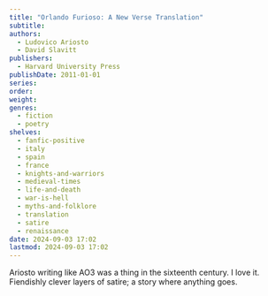 ```yaml
---
title: "Orlando Furioso: A New Verse Translation"
subtitle: 
authors:
  - Ludovico Ariosto
  - David Slavitt
publishers:
  - Harvard University Press
publishDate: 2011-01-01
series: 
order: 
weight: 
genres:
  - fiction
  - poetry
shelves:
  - fanfic-positive
  - italy
  - spain
  - france
  - knights-and-warriors
  - medieval-times
  - life-and-death
  - war-is-hell
  - myths-and-folklore
  - translation
  - satire
  - renaissance
date: 2024-09-03 17:02
lastmod: 2024-09-03 17:02
---
```

Ariosto writing like AO3 was a thing in the sixteenth century. I love it. Fiendishly clever layers of satire; a story where anything goes.